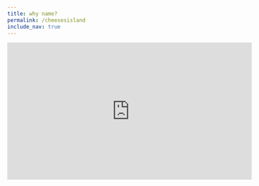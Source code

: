 ```yaml
---
title: why name?
permalink: /cheesesisland
include_nav: true
---
```


<iframe width="560" height="315" src="https://www.youtube.com/embed/aKxbExprfG4" frameborder="0" allow="accelerometer; autoplay; encrypted-media; gyroscope; picture-in-picture" allowfullscreen></iframe>
